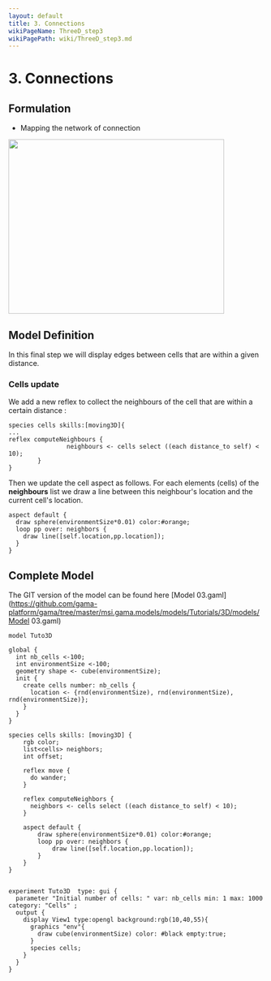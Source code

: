 ```yaml
---
layout: default
title: 3. Connections
wikiPageName: ThreeD_step3
wikiPagePath: wiki/ThreeD_step3.md
---
```


# 3. Connections









## Formulation
  * Mapping the network of connection

<a href='http://www.youtube.com/watch?feature=player_embedded&v=6ZlBU6xTcfw' target='_blank'><img src='http://img.youtube.com/vi/6ZlBU6xTcfw/0.jpg' width='425' height=344 /></a>





## Model Definition
In this final step we will display edges between cells that are within a given distance.

### Cells update

We add a new reflex to collect the neighbours of the cell that are within a certain distance :

```
species cells skills:[moving3D]{
...
reflex computeNeighbours {
                neighbours <- cells select ((each distance_to self) < 10);
        }  	
}
```

Then we update the cell aspect as follows. For each elements (cells) of the **neighbours** list we draw a line between this neighbour's location and the current cell's location.
```
aspect default {
  draw sphere(environmentSize*0.01) color:#orange;
  loop pp over: neighbors {
    draw line([self.location,pp.location]);
  }	
}
```





## Complete Model

The GIT version of the model can be found here [Model 03.gaml](https://github.com/gama-platform/gama/tree/master/msi.gama.models/models/Tutorials/3D/models/Model 03.gaml)

```
model Tuto3D

global {
  int nb_cells <-100;
  int environmentSize <-100;
  geometry shape <- cube(environmentSize);	
  init { 
    create cells number: nb_cells { 
      location <- {rnd(environmentSize), rnd(environmentSize), rnd(environmentSize)};       
    } 
  }  
} 
    
species cells skills: [moving3D] {  
	rgb color;
	list<cells> neighbors;
	int offset;
	
	reflex move {
      do wander;	
	}	
	
	reflex computeNeighbors {
      neighbors <- cells select ((each distance_to self) < 10);
    }
		
	aspect default {
		draw sphere(environmentSize*0.01) color:#orange;
		loop pp over: neighbors {
			draw line([self.location,pp.location]);
		}	
    }
}


experiment Tuto3D  type: gui {
  parameter "Initial number of cells: " var: nb_cells min: 1 max: 1000 category: "Cells" ;
  output {
    display View1 type:opengl background:rgb(10,40,55){
      graphics "env"{
      	draw cube(environmentSize) color: #black empty:true;	
      }
      species cells;
    }
  }  
}
```
